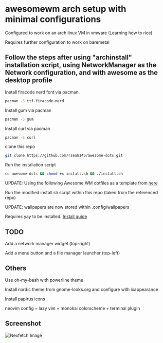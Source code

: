 # awesomewm arch setup with minimal configurations   

Configured to work on an arch linux VM in vmware (Learning how to rice)  

Requires further configuration to work on baremetal  

## Follow the steps after using "archinstall" installation script, using NetworkManager as the Network configuration, and with awesome as the desktop profile  

Install firacode nerd font via pacman.
```bash
pacman -S ttf-firacode-nerd
```

Install gum via pacman  
```bash
pacman -S gum
```

Install curl via pacman
```bash
pacman -S curl
```  

clone this repo
```bash
git clone https://github.com/rseah145/awesome-dots.git
```  

Run the installation script
```bash
cd awesome-dots && chmod +x install.sh && ./install.sh
```  

UPDATE: Using the following Awesome WM dotfiles as a template from [here](https://github.com/vulekhanh/dotfiles)  

Run the modified install.sh script within this repo (taken from the referenced repo)  

UPDATE: wallpapers are now stored within .config/wallpapers  

Requires yay to be installed. [Install guide](https://github.com/Jguer/yay#installation)  


## TODO  

Add a network manager widget (top-right)  

Add a menu button and a file manager launcher (top-left)  


## Others  

Use oh-my-bash with powerline theme  

Install nordic theme from gnome-looks.org and configure with lxappearance  

Install papirus icons  

neovim config = lazy vim + monokai colorscheme + terminal plugin  
 

## Screenshot  

![Neofetch Image](https://github.com/rseah145/awesome-dots/assets/108401257/01b1fd8e-8820-4622-a823-e5977dbdca2f)

